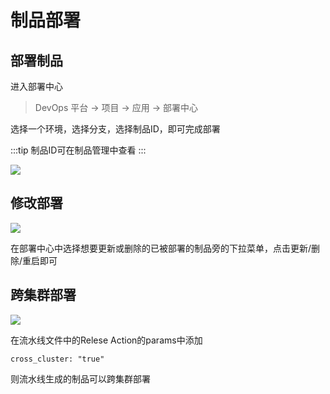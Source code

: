 # 制品部署
## 部署制品

进入部署中心

> DevOps 平台 -> 项目 -> 应用 -> 部署中心

选择一个环境，选择分支，选择制品ID，即可完成部署

:::tip
制品ID可在制品管理中查看
:::

![](http://terminus-paas.oss-cn-hangzhou.aliyuncs.com/paas-doc/2021/07/29/a6d65aac-43d2-4de4-ad32-8d08ee30e63e.png)

## 修改部署
![](http://terminus-paas.oss-cn-hangzhou.aliyuncs.com/paas-doc/2021/07/29/505aa8fb-0d33-4c2e-9f56-b8e3ca2a2f25.png)

在部署中心中选择想要更新或删除的已被部署的制品旁的下拉菜单，点击更新/删除/重启即可

## 跨集群部署
![](http://terminus-paas.oss-cn-hangzhou.aliyuncs.com/paas-doc/2021/07/29/8278f955-6ede-43c1-ba41-2f135612829d.png)

在流水线文件中的Relese Action的params中添加

```cross_cluster: "true"```

则流水线生成的制品可以跨集群部署



